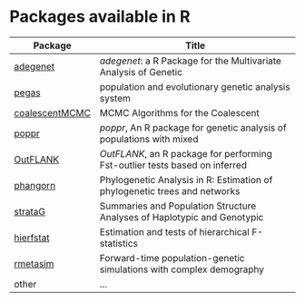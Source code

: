 Packages available in R
========

Package    | Title
-----------|------------
[adegenet](https://github.com/thibautjombart/adegenet) | *adegenet*: a R Package for the Multivariate Analysis of Genetic | [ape](http://ape-package.ird.fr/) | analysis of phylogenetics and evolution |
[pegas](https://github.com/emmanuelparadis/pegas)| population and evolutionary genetic analysis system |
[coalescentMCMC](https://github.com/emmanuelparadis/coalescentMCMC) | MCMC Algorithms for the Coalescent
[poppr](https://github.com/grunwaldlab/poppr) | *poppr*, An R package for genetic analysis of populations with mixed 
[OutFLANK](https://github.com/whitlock/OutFLANK) | *OutFLANK*, an R package for performing Fst-outlier tests based on inferred |
[phangorn](https://github.com/KlausVigo/phangorn) | Phylogenetic Analysis in R: Estimation of phylogenetic trees and networks  |
[strataG](https://github.com/EricArcher/strataG)  | Summaries and Population Structure Analyses of Haplotypic and Genotypic  |
[hierfstat](http://www2.unil.ch/popgen/softwares/hierfstat.htm) | Estimation and tests of hierarchical F-statistics |
[rmetasim](https://github.com/stranda/rmetasim) | Forward-time population-genetic simulations with complex demography |
other | ... |

